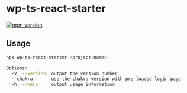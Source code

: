 # wp-ts-react-starter

[![npm version](https://badge.fury.io/js/wp-ts-react-starter.svg)](https://badge.fury.io/js/wp-ts-react-starter)



## Usage

```bash
npx wp-ts-react-starter <project-name>

Options:
  -V, --version  output the version number
  --chakra       use the chakra version with pre-loaded login page
  -h, --help     output usage information
```
